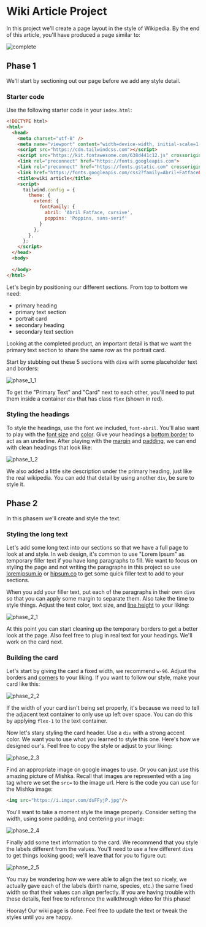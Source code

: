 # Wiki Article Project

In this project we'll create a page layout in the style of Wikipedia. By the end of this article, you'll have produced a page similar to:

![complete](./images/complete.png)

## Phase 1

We'll start by sectioning out our page before we add any style detail. 

### Starter code

Use the following starter code in your `index.html`:

```html
<!DOCTYPE html>
<html>
  <head>
    <meta charset="utf-8" />
    <meta name="viewport" content="width=device-width, initial-scale=1.0" />
    <script src="https://cdn.tailwindcss.com"></script>
    <script src="https://kit.fontawesome.com/638d441c12.js" crossorigin="anonymous"></script>
    <link rel="preconnect" href="https://fonts.googleapis.com">
    <link rel="preconnect" href="https://fonts.gstatic.com" crossorigin>
    <link href="https://fonts.googleapis.com/css2?family=Abril+Fatface&family=Poppins&display=swap" rel="stylesheet">
    <title>wiki article</title>
    <script>
      tailwind.config = {
        theme: {
          extend: {
            fontFamily: {
              abril: 'Abril Fatface, cursive',
              poppins: 'Poppins, sans-serif'
            }
          },
        },
      };
    </script>
  </head>
  <body>
  
  </body>
</html>
```

Let's begin by positioning our different sections. From top to bottom we need:

+ primary heading
+ primary text section
+ portrait card
+ secondary heading
+ secondary text section

Looking at the completed product, an important detail is that we want the primary text section to share the same row as the portrait card.

Start by stubbing out these 5 sections with `div`s with some placeholder text and borders:

![phase_1_1](./images/phase_1_1.png)

To get the "Primary Text" and "Card" next to each other, you'll need to put them inside a container `div` that has class `flex` (shown in red). 

### Styling the headings

To style the headings, use the font we included, `font-abril`. You'll also want to play with the [font size](https://tailwindcss.com/docs/font-size) and [color](https://tailwindcss.com/docs/text-color). Give your headings a [bottom border](https://tailwindcss.com/docs/border-width#individual-sides) to act as an underline. After playing with the [margin](https://tailwindcss.com/docs/margin) and [padding](https://tailwindcss.com/docs/padding), we can end with clean headings that look like:

![phase_1_2](./images/phase_1_2.png)

We also added a little site description under the primary heading, just like the real wikipedia. You can add that detail by using another `div`, be sure to style it.

## Phase 2

In this phasem we'll create and style the text.

### Styling the long text

Let's add some long text into our sections so that we have a full page to look at and style. In web design, it's common to use "Lorem Ipsum" as temporary filler text if you have long paragraphs to fill. We want to focus on styling the page and not writing the paragraphs in this project so use [loremipsum.io](https://loremipsum.io/generator/) or [hipsum.co](https://hipsum.co/) to get some quick filler text to add to your sections.

When you add your filler text, put each of the paragraphs in their own `div`s so that you can apply some margin to separate them. Also take the time to style things. Adjust the text color, text size, and [line height](https://tailwindcss.com/docs/line-height#relative-line-heights) to your liking:

![phase_2_1](./images/phase_2_1.png)

At this point you can start cleaning up the temporary borders to get a better look at the page. Also feel free to plug in real text for your headings. We'll work on the card next.

### Building the card

Let's start by giving the card a fixed width, we recommend `w-96`. Adjust the borders and [corners](https://tailwindcss.com/docs/border-radius#rounded-corners) to your liking. If you want to follow our style, make your card like this:

![phase_2_2](./images/phase_2_2.png)

If the width of your card isn't being set properly, it's because we need to tell the adjacent text container to only use up left over space. You can do this by applying `flex-1` to the text container.

Now let's stary styling the card header. Use a `div` with a strong accent color. We want you to use what you learned to style this one. Here's how we designed our's. Feel free to copy the style or adjust to your liking:

![phase_2_3](./images/phase_2_3.png)

Find an appropriate image on google images to use. Or you can just use this amazing picture of Mishka. Recall that images are represented with a `img` tag where we set the `src=` to the image url. Here is the code you can use for the Mishka image:

```html
<img src="https://i.imgur.com/dsFFyjP.jpg"/>
```

You'll want to take a moment style the image properly. Consider setting the width, using some padding, and centering your image:

![phase_2_4](./images/phase_2_4.png)

Finally add some text information to the card. We recommend that you style the labels different from the values. You'll need to use a few different `div`s to get things looking good; we'll leave that for you to figure out:

![phase_2_5](./images/phase_2_5.png)

You may be wondering how we were able to align the text so nicely, we actually gave each of the labels (birth name, species, etc.) the same fixed width so that their values can align perfectly. If you are having trouble with these details, feel free to reference the walkthrough video for this phase!

Hooray! Our wiki page is done. Feel free to update the text or tweak the styles until you are happy.


